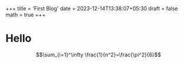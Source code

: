+++
title = 'First Blog'
date = 2023-12-14T13:38:07+05:30
draft = false 
math = true
+++

# Hello

$$\sum_{i=1}^\infty \frac{1}{n^2}=\frac{\pi^2}{6}$$